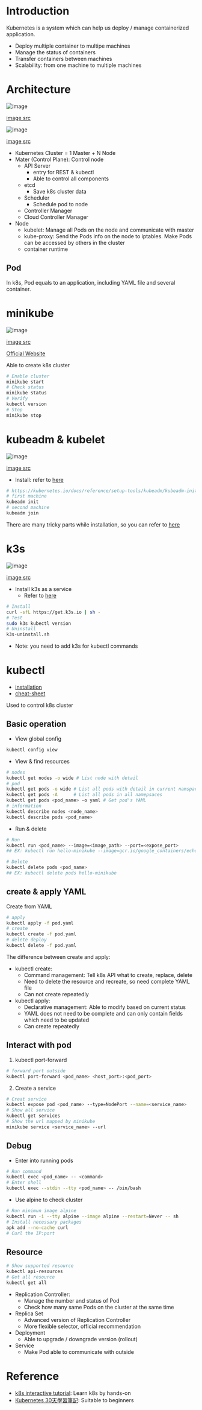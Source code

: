 # Introduction

Kubernetes is a system which can help us deploy / manage containerized application.

* Deploy multiple container to multipe machines
* Manage the status of containers
* Transfer containers between machines
* Scalability: from one machine to multiple machines

# Architecture

![image](https://user-images.githubusercontent.com/456210/199143294-7f75cf8b-dc52-4a11-8ed0-a411461b9fa6.png)

[image src](https://medium.com/devops-mojo/kubernetes-architecture-overview-introduction-to-k8s-architecture-and-understanding-k8s-cluster-components-90e11eb34ccd)

![image](https://user-images.githubusercontent.com/456210/199143464-4c1551ed-b626-4077-9b08-3826827c496a.png)

[image src](https://blog.octo.com/how-does-it-work-kubernetes-episode-1-kubernetes-general-architecture/)

* Kubernetes Cluster = 1 Master + N Node
* Mater (Control Plane): Control node
  * API Server
    * entry for REST & kubectl
    * Able to control all components
  * etcd
    * Save k8s cluster data
  * Scheduler
    * Schedule pod to node
  * Controller Manager
  * Cloud Controller Manager
* Node
  * kubelet: Manage all Pods on the node and communicate with master
  * kube-proxy: Send the Pods info on the node to iptables. Make Pods can be accessed by others in the cluster
  * container runtime

## Pod

In k8s, Pod equals to an application, including YAML file and several container.

# minikube

![image](https://user-images.githubusercontent.com/456210/199153222-ce54e34d-7aac-475a-95f8-67a3e95f9f2e.png)

[image src](https://www.armosec.io/blog/setting-up-kubernetes-cluster/)

[Official Website](https://minikube.sigs.k8s.io/docs/start/)

Able to create k8s cluster

```bash
# Enable cluster
minikube start
# Check status
minikube status
# Verify
kubectl version
# Stop
minikube stop
```

# kubeadm & kubelet

![image](https://user-images.githubusercontent.com/456210/199153268-2ec1192d-3436-4c03-ac7e-56aef68c6f22.png)

[image src](https://www.armosec.io/blog/setting-up-kubernetes-cluster/)

* Install: refer to [here](https://kubernetes.io/docs/setup/production-environment/tools/kubeadm/install-kubeadm/#installing-kubeadm-kubelet-and-kubectl)

```bash
# https://kubernetes.io/docs/reference/setup-tools/kubeadm/kubeadm-init/
# first machine
kubeadm init
# second machine
kubeadm join
```

There are many tricky parts while installation, so you can refer to [here](https://tree.rocks/kubernetes-with-multi-server-node-setup-on-ubuntu-server-280066e6b106)

# k3s

![image](https://user-images.githubusercontent.com/456210/199198288-64cdc1ae-bd0d-4b95-a35f-00fefaafb33e.png)

[image src](https://k3s.io/)

* Install k3s as a service
  - Refer to [here](https://github.com/k3s-io/k3s#quick-start---install-script)

```bash
# Install
curl -sfL https://get.k3s.io | sh -
# Test
sudo k3s kubectl version
# Uninstall
k3s-uninstall.sh
```

* Note: you need to add k3s for kubectl commands

# kubectl

* [installation](https://kubernetes.io/docs/tasks/tools/install-kubectl-linux/)
* [cheat-sheet](https://kubernetes.io/docs/reference/kubectl/cheatsheet/)

Used to control k8s cluster

## Basic operation

* View global config

```bash
kubectl config view
```

* View & find resources

```bash
# nodes
kubectl get nodes -o wide # List node with detail
# pod
kubectl get pods -o wide # List all pods with detail in current namspace
kubectl get pods -A      # List all pods in all namepsaces
kubectl get pods <pod_name> -o yaml # Get pod's YAML
# information
kubectl describe nodes <node_name>
kubectl describe pods <pod_name>
```

* Run & delete

```bash
# Run
kubectl run <pod_name> --image=<image_path> --port=<expose_port>
## EX: kubectl run hello-minikube --image=gcr.io/google_containers/echoserver:1.8 --port=8080

# Delete
kubectl delete pods <pod_name>
## EX: kubectl delete pods hello-minikube
```

## create & apply YAML

Create from YAML

```bash
# apply
kubectl apply -f pod.yaml
# create
kubectl create -f pod.yaml
# delete deploy
kubectl delete -f pod.yaml
```

The difference between create and apply:

* kubectl create:
  * Command management: Tell k8s API what to create, replace, delete
  * Need to delete the resource and recreate, so need complete YAML file
  * Can not create repeatedly
* kubectl apply:
  * Declarative management: Able to modify based on current status
  * YAML does not need to be complete and can only contain fields which need to be updated
  * Can create repeatedly

## Interact with pod

1. kubectl port-forward

```bash
# forward port outside
kubectl port-forward <pod_name> <host_port>:<pod_port>
```

2. Create a service

```bash
# Creat service
kubectl expose pod <pod_name> --type=NodePort --name=<service_name>
# Show all service
kubectl get services
# Show the url mapped by minikube
minikube service <service_name> --url
```

## Debug

* Enter into running pods

```bash
# Run command
kubectl exec <pod_name> -- <command>
# Enter shell
kubectl exec --stdin --tty <pod_name> -- /bin/bash
```

* Use alpine to check cluster

```bash
# Run minimun image alpine
kubectl run -i --tty alpine --image alpine --restart=Never -- sh
# Install necessary packages
apk add --no-cache curl
# Curl the IP:port
```

## Resource

```bash
# Show supported resource
kubectl api-resources
# Get all resource
kubectl get all
```

* Replication Controller:
    * Manage the number and status of Pod
    * Check how many same Pods on the cluster at the same time
* Replica Set
    * Advanced version of Replication Controller
    * More flexible selector, official recommendation
* Deployment
    * Able to upgrade / downgrade version (rollout)
* Service
    * Make Pod able to communicate with outside

# Reference

* [k8s interactive tutorial](https://kubernetes.io/docs/tutorials/kubernetes-basics/create-cluster/cluster-interactive/): Learn k8s by hands-on
* [Kubernetes 30天學習筆記](https://ithelp.ithome.com.tw/users/20103753/ironman/1590): Suitable to beginners
